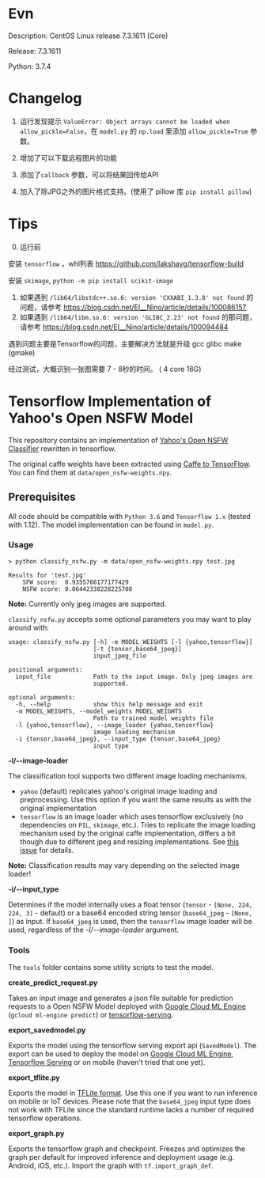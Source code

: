 

# Evn


Description:	CentOS Linux release 7.3.1611 (Core)

Release:	7.3.1611

Python: 3.7.4

# Changelog



1. 运行发现提示 `ValueError: Object arrays cannot be loaded when allow_pickle=False`，在 `model.py` 的 `np.load` 里添加 `allow_pickle=True` 参数。

2. 增加了可以下载远程图片的功能

3. 添加了`callback` 参数，可以将结果回传给API

4. 加入了除JPG之外的图片格式支持。(使用了 pillow 库 `pip install pillow`)

# Tips

0. 运行前

安装  `tensorflow` ，whl列表 https://github.com/lakshayg/tensorflow-build

安装 `skimage`, `python -m pip install scikit-image`

1. 如果遇到 `/lib64/libstdc++.so.6: version 'CXXABI_1.3.8' not found`  的问题，请参考  https://blog.csdn.net/EI__Nino/article/details/100086157
2. 如果遇到 `/lib64/libm.so.6: version 'GLIBC_2.23' not found` 的那问题，请参考 https://blog.csdn.net/EI__Nino/article/details/100094484

遇到问题主要是Tensorflow的问题，主要解决方法就是升级 gcc glibc make (gmake)

经过测试，大概识别一张图需要 7 - 8秒的时间。 ( 4 core 16G)


# Tensorflow Implementation of Yahoo's Open NSFW Model

This repository contains an implementation of [Yahoo's Open NSFW Classifier](https://github.com/yahoo/open_nsfw) rewritten in tensorflow.

The original caffe weights have been extracted using [Caffe to TensorFlow](https://github.com/ethereon/caffe-tensorflow). You can find them at `data/open_nsfw-weights.npy`.

## Prerequisites

All code should be compatible with `Python 3.6` and `Tensorflow 1.x` (tested with 1.12). The model implementation can be found in `model.py`.

### Usage

```
> python classify_nsfw.py -m data/open_nsfw-weights.npy test.jpg

Results for 'test.jpg'
	SFW score:	0.9355766177177429
	NSFW score:	0.06442338228225708
```

__Note:__ Currently only jpeg images are supported.

`classify_nsfw.py` accepts some optional parameters you may want to play around with:

```
usage: classify_nsfw.py [-h] -m MODEL_WEIGHTS [-l {yahoo,tensorflow}]
                        [-t {tensor,base64_jpeg}]
                        input_jpeg_file

positional arguments:
  input_file            Path to the input image. Only jpeg images are
                        supported.

optional arguments:
  -h, --help            show this help message and exit
  -m MODEL_WEIGHTS, --model_weights MODEL_WEIGHTS
                        Path to trained model weights file
  -l {yahoo,tensorflow}, --image_loader {yahoo,tensorflow}
                        image loading mechanism
  -i {tensor,base64_jpeg}, --input_type {tensor,base64_jpeg}
                        input type
```

__-l/--image-loader__

The classification tool supports two different image loading mechanisms. 

* `yahoo` (default) replicates yahoo's original image loading and preprocessing. Use this option if you want the same results as with the original implementation
* `tensorflow` is an image loader which uses tensorflow exclusively (no dependencies on `PIL`, `skimage`, etc.). Tries to replicate the image loading mechanism used by the original caffe implementation, differs a bit though due to different jpeg and resizing implementations. See [this issue](https://github.com/mdietrichstein/tensorflow-open_nsfw/issues/2#issuecomment-346125345) for details.

__Note:__ Classification results may vary depending on the selected image loader!

__-i/--input_type__

Determines if the model internally uses a float tensor (`tensor` - `[None, 224, 224, 3]` - default) or a base64 encoded string tensor (`base64_jpeg` - `[None, ]`) as input. If `base64_jpeg` is used, then the `tensorflow` image loader will be used, regardless of the _-l/--image-loader_ argument.


### Tools

The `tools` folder contains some utility scripts to test the model.

__create_predict_request.py__

Takes an input image and generates a json file suitable for prediction requests to a Open NSFW Model deployed with [Google Cloud ML Engine](https://cloud.google.com/ml-engine/docs/concepts/prediction-overview) (`gcloud ml-engine predict`) or [tensorflow-serving](https://www.tensorflow.org/serving/).


__export_savedmodel.py__

Exports the model using the tensorflow serving export api (`SavedModel`). The export can be used to deploy the model on [Google Cloud ML Engine](https://cloud.google.com/ml-engine/docs/concepts/prediction-overview), [Tensorflow Serving]() or on mobile (haven't tried that one yet).

__export_tflite.py__

Exports the model in [TFLite format](https://www.tensorflow.org/lite/). Use this one if you want to run inference on mobile or IoT devices. Please note that the `base64_jpeg` input type does not work with TFLite since the standard runtime lacks a number of required tensorflow operations.

__export_graph.py__

Exports the tensorflow graph and checkpoint. Freezes and optimizes the graph per default for improved inference and deployment usage (e.g. Android, iOS, etc.). Import the graph with `tf.import_graph_def`.


